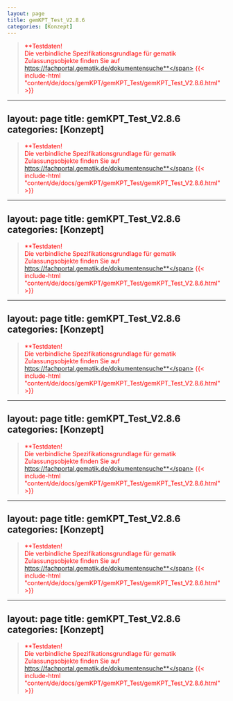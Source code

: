 ```yaml
---
layout: page
title: gemKPT_Test_V2.8.6
categories: [Konzept]
---
```

> <span style="color:red">**Testdaten!<br>Die verbindliche Spezifikationsgrundlage für gematik Zulassungsobjekte finden Sie auf https://fachportal.gematik.de/dokumentensuche**</span>
{{< include-html "content/de/docs/gemKPT/gemKPT_Test/gemKPT_Test_V2.8.6.html" >}}
---
layout: page
title: gemKPT_Test_V2.8.6
categories: [Konzept]
---
> <span style="color:red">**Testdaten!<br>Die verbindliche Spezifikationsgrundlage für gematik Zulassungsobjekte finden Sie auf https://fachportal.gematik.de/dokumentensuche**</span>
{{< include-html "content/de/docs/gemKPT/gemKPT_Test/gemKPT_Test_V2.8.6.html" >}}
---
layout: page
title: gemKPT_Test_V2.8.6
categories: [Konzept]
---
> <span style="color:red">**Testdaten!<br>Die verbindliche Spezifikationsgrundlage für gematik Zulassungsobjekte finden Sie auf https://fachportal.gematik.de/dokumentensuche**</span>
{{< include-html "content/de/docs/gemKPT/gemKPT_Test/gemKPT_Test_V2.8.6.html" >}}
---
layout: page
title: gemKPT_Test_V2.8.6
categories: [Konzept]
---
> <span style="color:red">**Testdaten!<br>Die verbindliche Spezifikationsgrundlage für gematik Zulassungsobjekte finden Sie auf https://fachportal.gematik.de/dokumentensuche**</span>
{{< include-html "content/de/docs/gemKPT/gemKPT_Test/gemKPT_Test_V2.8.6.html" >}}
---
layout: page
title: gemKPT_Test_V2.8.6
categories: [Konzept]
---
> <span style="color:red">**Testdaten!<br>Die verbindliche Spezifikationsgrundlage für gematik Zulassungsobjekte finden Sie auf https://fachportal.gematik.de/dokumentensuche**</span>
{{< include-html "content/de/docs/gemKPT/gemKPT_Test/gemKPT_Test_V2.8.6.html" >}}
---
layout: page
title: gemKPT_Test_V2.8.6
categories: [Konzept]
---
> <span style="color:red">**Testdaten!<br>Die verbindliche Spezifikationsgrundlage für gematik Zulassungsobjekte finden Sie auf https://fachportal.gematik.de/dokumentensuche**</span>
{{< include-html "content/de/docs/gemKPT/gemKPT_Test/gemKPT_Test_V2.8.6.html" >}}
---
layout: page
title: gemKPT_Test_V2.8.6
categories: [Konzept]
---
> <span style="color:red">**Testdaten!<br>Die verbindliche Spezifikationsgrundlage für gematik Zulassungsobjekte finden Sie auf https://fachportal.gematik.de/dokumentensuche**</span>
{{< include-html "content/de/docs/gemKPT/gemKPT_Test/gemKPT_Test_V2.8.6.html" >}}
